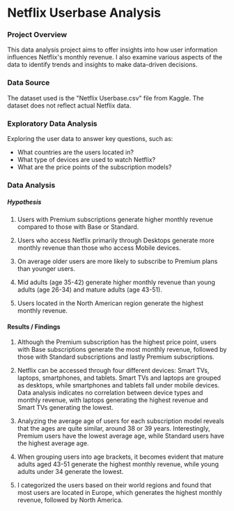 # Netflix Userbase Analysis

### Project Overview

This data analysis project aims to offer insights into how user information influences Netflix's monthly revenue. I also examine various aspects of the data to identify trends and insights to make data-driven decisions.

### Data Source

The dataset used is the "Netflix Userbase.csv" file from Kaggle. The dataset does not reflect actual Netflix data.


### Exploratory Data Analysis

Exploring the user data to answer key questions, such as: 

- What countries are the users located in?
- What type of devices are used to watch Netflix?
- What are the price points of the subscription models?


### Data Analysis


##### Hypothesis

1) Users with Premium subscriptions generate higher monthly revenue compared to those with Base or Standard.

2) Users who access Netflix primarily through Desktops generate more monthly revenue than those who access Mobile devices.

3) On average older users are more likely to subscribe to Premium plans than younger users.

4) Mid adults (age 35-42) generate higher monthly revenue than young adults (age 26-34) and mature adults (age 43-51).

5) Users located in the North American region generate the highest monthly revenue.


#### Results / Findings

1) Although the Premium subscription has the highest price point, users with Base subscriptions generate the most monthly revenue, followed by those with Standard subscriptions and lastly Premium subscriptions.

2) Netflix can be accessed through four different devices: Smart TVs, laptops, smartphones, and tablets. Smart TVs and laptops are grouped as desktops, while smartphones and tablets fall under mobile devices. Data analysis indicates no correlation between device types and monthly revenue, with laptops generating the highest revenue and Smart TVs generating the lowest.

3) Analyzing the average age of users for each subscription model reveals that the ages are quite similar, around 38 or 39 years. Interestingly, Premium users have the lowest average age, while Standard users have the highest average age.

4) When grouping users into age brackets, it becomes evident that mature adults aged 43-51 generate the highest monthly revenue, while young adults under 34 generate the lowest.

5) I categorized the users based on their world regions and found that most users are located in Europe, which generates the highest monthly revenue, followed by North America.

